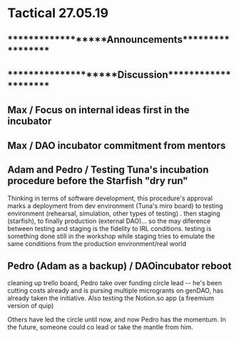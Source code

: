 # Tactical 27.05.19

## \*\*\*\*\*\*\*\*\*\*\*\*\*\*\*\*\*\*Announcements\*\*\*\*\*\*\*\*\*\*\*\*\*\*\*\*\*



## \*\*\*\*\*\*\*\*\*\*\*\*\*\*\*\*\*\*\*\*Discussion\*\*\*\*\*\*\*\*\*\*\*\*\*\*\*\*\*\*\*\*

## Max / Focus on internal ideas first in the incubator

## Max / DAO incubator commitment from mentors



## Adam and Pedro / Testing Tuna's incubation procedure before the Starfish "dry run"

Thinking in terms of software development, this procedure's approval marks a deployment from dev environment \(Tuna's miro board\) to testing environment \(rehearsal, simulation, other types of testing\) . then staging \(starfish\), to finally production \(external DAO\)...  so the may diference between testing and staging is the fidelity to IRL conditions. testing is something done still in the workshop while staging tries to emulate the same conditions from the production environment/real world

## Pedro \(Adam as a backup\) / DAOincubator reboot

cleaning up trello board, Pedro take over funding circle lead -- he's been cutting costs already and is pursing multiple microgrants on genDAO, has already taken the initiative.  Also testing the Notion.so app \(a freemium version of quip\)

Others have led the circle until now, and now Pedro has the momentum.  In the future, someone could co lead or take the mantle from him.





